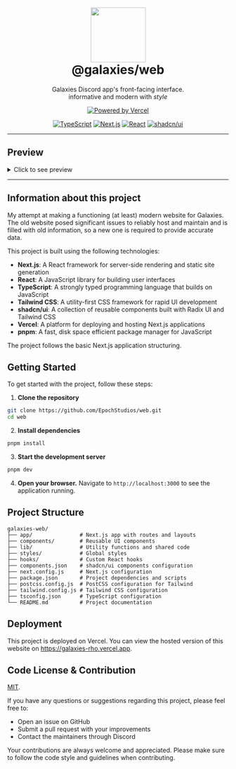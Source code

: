 <h1 align="center"><img src='https://i.imgur.com/xyTgKVy.png' height='125'><br>@galaxies/web</br></h1>
<p align="center">Galaxies Discord app's front-facing interface.<br>informative and modern with <i>style</i></b>

<div align="center">

[![Powered by Vercel](https://img.shields.io/badge/Powered%20by-Vercel-000000?style=for-the-badge&logo=vercel&logoColor=white)](https://vercel.com?utm_source=galaxies&utm_campaign=oss)

[![TypeScript](https://img.shields.io/badge/TypeScript-007ACC?style=for-the-badge&logo=typescript&logoColor=white)](https://www.typescriptlang.org/)
[![Next.js](https://img.shields.io/badge/Next.js-000000?style=for-the-badge&logo=next.js&logoColor=white)](https://nextjs.org/)
[![React](https://img.shields.io/badge/React-61DAFB?style=for-the-badge&logo=react&logoColor=black)](https://reactjs.org/)
[![shadcn/ui](https://img.shields.io/badge/shadcn/ui-000000?style=for-the-badge&logo=shadcnui&logoColor=white)](https://ui.shadcn.com/)

</div>

---
## Preview
<details>
<summary>Click to see preview</summary>
<img src="https://i.imgur.com/Tm6gXas.png" alt="Galaxies Web Preview" width="100%">
</details>

---
## Information about this project

My attempt at making a functioning (at least) modern website for Galaxies. The old website posed significant issues to reliably host and maintain and is filled with old information, so a new one is required to provide accurate data.

This project is built using the following technologies:
- **Next.js**: A React framework for server-side rendering and static site generation
- **React**: A JavaScript library for building user interfaces
- **TypeScript**: A strongly typed programming language that builds on JavaScript
- **Tailwind CSS**: A utility-first CSS framework for rapid UI development
- **shadcn/ui**: A collection of reusable components built with Radix UI and Tailwind CSS
- **Vercel**: A platform for deploying and hosting Next.js applications
- **pnpm**: A fast, disk space efficient package manager for JavaScript

The project follows the basic Next.js application structuring.

## Getting Started

To get started with the project, follow these steps:

1. **Clone the repository**
  ```bash
  git clone https://github.com/EpochStudios/web.git
  cd web
  ```

2. **Install dependencies**
  ```bash
  pnpm install
  ```

3. **Start the development server**
  ```bash
  pnpm dev
  ```

4. **Open your browser.**
  Navigate to `http://localhost:3000` to see the application running.

## Project Structure

```
galaxies-web/
├── app/               # Next.js app with routes and layouts
├── components/        # Reusable UI components
├── lib/               # Utility functions and shared code
├── styles/            # Global styles
├── hooks/             # Custom React hooks
├── components.json    # shadcn/ui components configuration
├── next.config.js     # Next.js configuration
├── package.json       # Project dependencies and scripts
├── postcss.config.js  # PostCSS configuration for Tailwind
├── tailwind.config.js # Tailwind CSS configuration
├── tsconfig.json      # TypeScript configuration
└── README.md          # Project documentation
```

## Deployment

This project is deployed on Vercel. You can view the hosted version of this website on https://galaxies-rho.vercel.app.

## Code License & Contribution
[MIT](/LICENSE). 

If you have any questions or suggestions regarding this project, please feel free to:

- Open an issue on GitHub
- Submit a pull request with your improvements
- Contact the maintainers through Discord

Your contributions are always welcome and appreciated. Please make sure to follow the code style and guidelines when contributing.